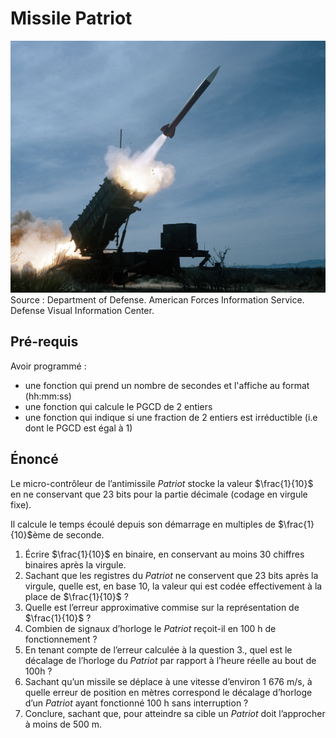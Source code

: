 # Missile Patriot

![An MIM-104 Patriot missile is test fired](./assets/missile.jpeg)
Source : Department of Defense. American Forces Information Service. Defense Visual Information Center.

## Pré-requis

Avoir programmé :

- une fonction qui prend un nombre de secondes et l'affiche au format (hh:mm:ss)
- une fonction qui calcule le PGCD de 2 entiers
- une fonction qui indique si une fraction de 2 entiers est irréductible (i.e dont le PGCD est égal à 1)

## Énoncé

Le micro-contrôleur de l’antimissile *Patriot* stocke la valeur $`\frac{1}{10}`$​ en ne conservant que 23 bits pour la partie décimale (codage en virgule fixe).

Il calcule le temps écoulé depuis son démarrage en multiples de $`\frac{1}{10}`$ème de seconde.

1. Écrire $`\frac{1}{10}`$ en binaire, en conservant au moins 30 chiffres binaires après la virgule.
2. Sachant que les registres du *Patriot* ne conservent que 23 bits après la virgule, quelle est, en base 10, la valeur qui est codée effectivement à la place de $`\frac{1}{10}`$ ?
3. Quelle est l’erreur approximative commise sur la représentation de $`\frac{1}{10}`$ ?
4. Combien de signaux d’horloge le *Patriot* reçoit-il en 100 h de fonctionnement ?
5. En tenant compte de l’erreur calculée à la question 3., quel est le décalage de l’horloge du *Patriot* par rapport à l’heure réelle au bout de 100h ?
6. Sachant qu’un missile se déplace à une vitesse d’environ 1 676 m/s, à quelle erreur de position en mètres correspond le décalage d’horloge d’un *Patriot* ayant fonctionné 100 h sans interruption ?
7. Conclure, sachant que, pour atteindre sa cible un *Patriot*  doit l’approcher à moins de 500 m.

